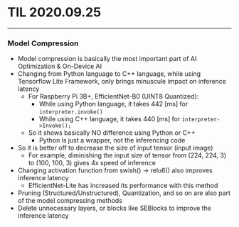 # TIL 2020.09.25
---
### Model Compression
- Model compression is basically the most important part of AI Optimization & On-Device AI
- Changing from Python language to C++ language, while using Tensorflow Lite Framework, only brings minuscule impact on inference latency
    - For Raspberry Pi 3B+, EfficientNet-B0 (UINT8 Quantized):
        - While using Python language, it takes 442 [ms] for `interpreter.invoke()`
        - While using C++ language, it takes 440 [ms] for `interpreter->Invoke();`
    - So it shows basically NO difference using Python or C++
        - Python is just a wrapper, not the inferencing code
- So it is better off to decrease the size of input tensor (input image)
    - For example, diminishing the input size of tensor from (224, 224, 3) to (100, 100, 3) gives 4x speed of inference
- Changing activation function from swish() -> relu6() also improves inference latency
    - EfficientNet-Lite has increased its performance with this method
- Pruning (Structured/Unstructured), Quantization, and so on are also part of the model compressing methods
- Delete unnecessary layers, or blocks like SEBlocks to improve the inference latency